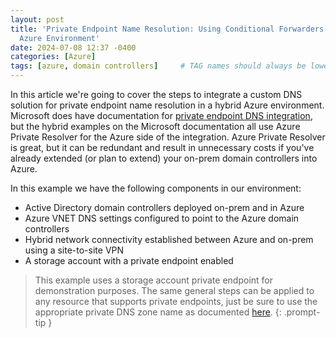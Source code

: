 ```yaml
---
layout: post
title: 'Private Endpoint Name Resolution: Using Conditional Forwarders in a Hybrid
  Azure Environment'
date: 2024-07-08 12:37 -0400
categories: [Azure]
tags: [azure, domain controllers]     # TAG names should always be lowercase
---
```


In this article we're going to cover the steps to integrate a custom DNS solution for private endpoint name resolution in a hybrid Azure environment. Microsoft does have documentation for [private endpoint DNS integration](https://learn.microsoft.com/en-us/azure/private-link/private-endpoint-dns-integration), but the hybrid examples on the Microsoft documentation all use Azure Private Resolver for the Azure side of the integration. Azure Private Resolver is great, but it can be redundant and result in unnecessary costs if you've already extended (or plan to extend) your on-prem domain controllers into Azure.

In this example we have the following components in our environment:
- Active Directory domain controllers deployed on-prem and in Azure
- Azure VNET DNS settings configured to point to the Azure domain controllers
- Hybrid network connectivity established between Azure and on-prem using a site-to-site VPN
- A storage account with a private endpoint enabled

> This example uses a storage account private endpoint for demonstration purposes. The same general steps can be applied to any resource that supports private endpoints, just be sure to use the appropriate private DNS zone name as documented [here](https://learn.microsoft.com/en-us/azure/private-link/private-endpoint-dns#commercial).
{: .prompt-tip }

